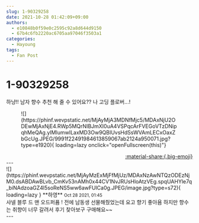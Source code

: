 ```yaml
---
slug: 1-90329258
date: 2021-10-28 01:42:09+09:00
authors:
  - e10848b0f59e0c2595c92a8d644d9150
  - 67b4c6fb2220ac6705aa97046f3503a1
categories:
  - Hayoung
tags:
  - Fan Post
---
```


# 1-90329258

<div class="post-container" markdown="1">
<div class="content-container md-sidebar__scrollwrap" markdown="1">

하냥!! 남자 향수 추천 해 줄 수 있어요?? 나 고딩 플로버...!
<figure markdown="1">
![](https://phinf.wevpstatic.net/MjAyMjA3MDNfMjc5/MDAxNjU2ODEwMjAxNjE4.RWp5MQrNIBJmXI0uA4VSPqcArFVEGoVTzDNipqhMeQAg.yIMlumwILaxMD3Ow9QBIUvsHdSsWVAmLECxOaxZbGcUg.JPEG/9991f22491984613859067ab2124a950071.jpg?type=e1920){ loading=lazy onclick="openFullscreen(this)"}
</figure>


</div>
</div>

<div style="text-align: right;" markdown="1">
<a href="https://weverse.io/fromis9/fanpost/1-90329258" style="text-align: right;">:material-share:{.big-emoji}</a>
</div>
---

<div class="comments-container md-sidebar__scrollwrap" markdown="1">
<div class="comment" markdown="1">
<div class='id-container' markdown="1">
![](https://phinf.wevpstatic.net/MjAyMzExMjFfMjUz/MDAxNzAwNTQzODEzNjM0.dsABDAwBLvb_CmKv53nAMh0x44CV1NvJRUsHloAtzVEg.spqUAHYle7q_biNAdzoaGZ4l5soReNS5ww6awFUlCa0g.JPEG/image.jpg?type=s72){ loading=lazy }
**<span class="artist">하영</span>** <small>Oct 28 2021, 01:45</small><br>
</div>
<div class='comment-body' markdown="1">
샤넬 블루 드 맨 오드퍼퓸 ! 전에 남동생 선물해줬었는데 요고 향기 좋아욤 하지만 향수는 취향이 너무 갈려서 후기 찾아보구 구매해요~~
</div>
</div>
</div>
---
